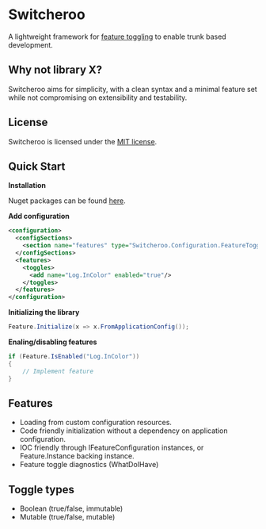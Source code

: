 Switcheroo
========

A lightweight framework for [feature toggling](http://martinfowler.com/bliki/FeatureToggle.html) to enable trunk based development.

Why not library X?
-------------------

Switcheroo aims for simplicity, with a clean syntax and a minimal feature set while not compromising on extensibility and testability.

License
--------

Switcheroo is licensed under the [MIT license](http://opensource.org/licenses/MIT).


Quick Start
------------

**Installation**

Nuget packages can be found [here](https://www.nuget.org/packages/Switcheroo).

**Add configuration**

```xml
<configuration>
  <configSections>
    <section name="features" type="Switcheroo.Configuration.FeatureToggleConfiguration, Switcheroo"/>
  </configSections>
  <features>
    <toggles>
      <add name="Log.InColor" enabled="true"/>
    </toggles>
  </features>
</configuration>
```

**Initializing the library**

```c#
Feature.Initialize(x => x.FromApplicationConfig());
```

**Enaling/disabling  features**

```c#
if (Feature.IsEnabled("Log.InColor"))
{
	// Implement feature
}
```

Features  
---------
* Loading from custom configuration resources.
* Code friendly initialization without a dependency on application configuration.
* IOC friendly through IFeatureConfiguration instances, or Feature.Instance backing instance.
* Feature toggle diagnostics (WhatDoIHave)

Toggle types
--------------
* Boolean (true/false, immutable)
* Mutable (true/false, mutable)
